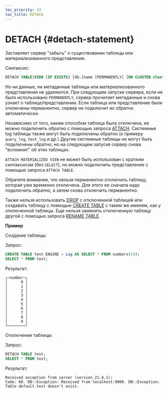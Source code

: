 ```yaml
---
toc_priority: 43
toc_title: DETACH
---
```


# DETACH {#detach-statement}

Заставляет сервер "забыть" о существовании таблицы или материализованного представления.

Синтаксис:

``` sql
DETACH TABLE|VIEW [IF EXISTS] [db.]name [PERMANENTLY] [ON CLUSTER cluster]
```

Но ни данные, ни метаданные таблицы или материализованного представления не удаляются. При следующем запуске сервера, если не было использовано `PERMANENTLY`, сервер прочитает метаданные и снова узнает о таблице/представлении. Если таблица или представление были отключены перманентно, сервер не подключит их обратно автоматически.

Независимо от того, каким способом таблица была отключена, ее можно подключить обратно с помощью запроса [ATTACH](../../sql-reference/statements/attach.md). Системные log таблицы также могут быть подключены обратно (к примеру `query_log`, `text_log` и др.) Другие системные таблицы не могут быть подключены обратно, но на следующем запуске сервер снова "вспомнит" об этих таблицах.

`ATTACH MATERIALIZED VIEW` не может быть использован с кратким синтаксисом (без `SELECT`), но можно подключить представление с помощью запроса `ATTACH TABLE`.

Обратите внимание, что нельзя перманентно отключить таблицу, которая уже временно отключена. Для этого ее сначала надо подключить обратно, а затем снова отключить перманентно.

Также нельзя использовать [DROP](../../sql-reference/statements/drop.md#drop-table) с отключенной таблицей или создавать таблицу с помощью [CREATE TABLE](../../sql-reference/statements/create/table.md) с таким же именем, как у отключенной таблицы. Еще нельзя заменить отключенную таблицу другой с помощью запроса [RENAME TABLE](../../sql-reference/statements/rename.md).

**Пример**

Создание таблицы:

Запрос:

``` sql
CREATE TABLE test ENGINE = Log AS SELECT * FROM numbers(10);
SELECT * FROM test;
```

Результат:

``` text
┌─number─┐
│      0 │
│      1 │
│      2 │
│      3 │
│      4 │
│      5 │
│      6 │
│      7 │
│      8 │
│      9 │
└────────┘
```

Отключение таблицы:

Запрос:

``` sql
DETACH TABLE test;
SELECT * FROM test;
```

Результат:

``` text
Received exception from server (version 21.4.1):
Code: 60. DB::Exception: Received from localhost:9000. DB::Exception: Table default.test doesn't exist.
```

